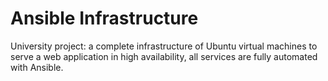 # Ansible Infrastructure

University project: a complete infrastructure of Ubuntu virtual machines to serve a web application in high availability, all services are fully automated with Ansible.
